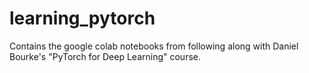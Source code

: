# learning_pytorch
Contains the google colab notebooks from following along with Daniel Bourke's "PyTorch for Deep Learning" course.
